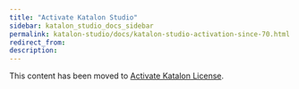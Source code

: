 ```yaml
---
title: "Activate Katalon Studio"
sidebar: katalon_studio_docs_sidebar
permalink: katalon-studio/docs/katalon-studio-activation-since-70.html
redirect_from:
description:
---
```


This content has been moved to [Activate Katalon License](https://docs.katalon.com/katalon-studio/docs/activate-license.html).